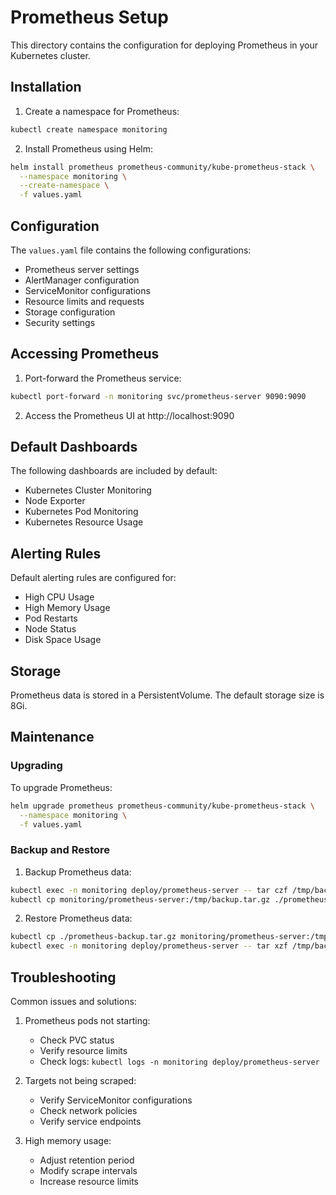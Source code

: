 # Prometheus Setup

This directory contains the configuration for deploying Prometheus in your Kubernetes cluster.

## Installation

1. Create a namespace for Prometheus:
```bash
kubectl create namespace monitoring
```

2. Install Prometheus using Helm:
```bash
helm install prometheus prometheus-community/kube-prometheus-stack \
  --namespace monitoring \
  --create-namespace \
  -f values.yaml
```

## Configuration

The `values.yaml` file contains the following configurations:

- Prometheus server settings
- AlertManager configuration
- ServiceMonitor configurations
- Resource limits and requests
- Storage configuration
- Security settings

## Accessing Prometheus

1. Port-forward the Prometheus service:
```bash
kubectl port-forward -n monitoring svc/prometheus-server 9090:9090
```

2. Access the Prometheus UI at http://localhost:9090

## Default Dashboards

The following dashboards are included by default:
- Kubernetes Cluster Monitoring
- Node Exporter
- Kubernetes Pod Monitoring
- Kubernetes Resource Usage

## Alerting Rules

Default alerting rules are configured for:
- High CPU Usage
- High Memory Usage
- Pod Restarts
- Node Status
- Disk Space Usage

## Storage

Prometheus data is stored in a PersistentVolume. The default storage size is 8Gi.

## Maintenance

### Upgrading

To upgrade Prometheus:
```bash
helm upgrade prometheus prometheus-community/kube-prometheus-stack \
  --namespace monitoring \
  -f values.yaml
```

### Backup and Restore

1. Backup Prometheus data:
```bash
kubectl exec -n monitoring deploy/prometheus-server -- tar czf /tmp/backup.tar.gz /prometheus
kubectl cp monitoring/prometheus-server:/tmp/backup.tar.gz ./prometheus-backup.tar.gz
```

2. Restore Prometheus data:
```bash
kubectl cp ./prometheus-backup.tar.gz monitoring/prometheus-server:/tmp/backup.tar.gz
kubectl exec -n monitoring deploy/prometheus-server -- tar xzf /tmp/backup.tar.gz -C /
```

## Troubleshooting

Common issues and solutions:

1. Prometheus pods not starting:
   - Check PVC status
   - Verify resource limits
   - Check logs: `kubectl logs -n monitoring deploy/prometheus-server`

2. Targets not being scraped:
   - Verify ServiceMonitor configurations
   - Check network policies
   - Verify service endpoints

3. High memory usage:
   - Adjust retention period
   - Modify scrape intervals
   - Increase resource limits 